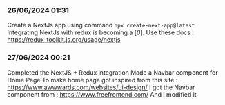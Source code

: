 ### 26/06/2024 01:31

Create a NextJs app using command
`npx create-next-app@latest`
Integrating NextJs with redux is becoming a [*0*].
Use these docs : https://redux-toolkit.js.org/usage/nextjs

### 27/06/2024 00:21

Completed the NextJS + Redux integration
Made a Navbar component for Home Page
To make home page got inspired from this site : https://www.awwwards.com/websites/ui-design/
I got the Navbar component from : https://www.freefrontend.com/
And i modified it
